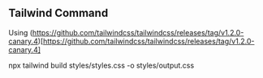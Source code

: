 ## Tailwind Command

Using (https://github.com/tailwindcss/tailwindcss/releases/tag/v1.2.0-canary.4)[https://github.com/tailwindcss/tailwindcss/releases/tag/v1.2.0-canary.4]

npx tailwind build styles/styles.css -o styles/output.css
